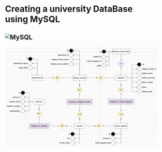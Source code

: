 # Creating a university DataBase using MySQL

![MySQL](https://img.shields.io/badge/MySQL-4479A1?style=flat&logo=mysql&logoColor=white)
---

![](./img/ER-diagram.jpeg)

